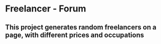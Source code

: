 # Freelancer - Forum

## This project generates random freelancers on a page, with different prices and occupations 